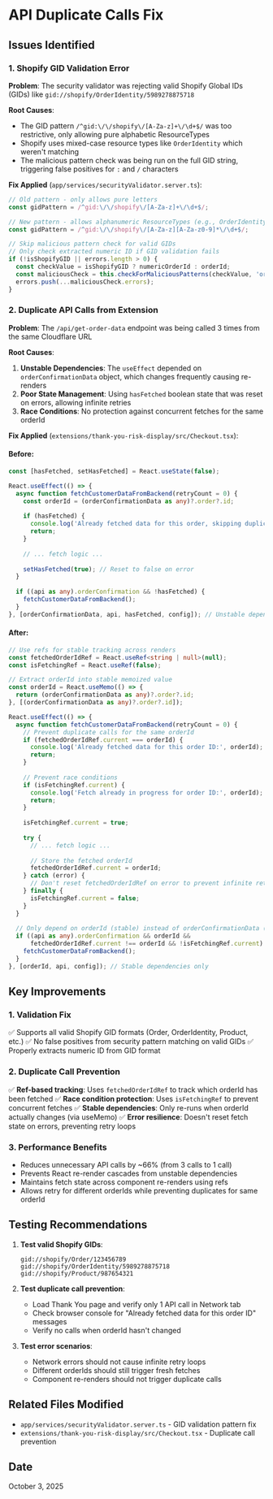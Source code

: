 # API Duplicate Calls Fix

## Issues Identified

### 1. Shopify GID Validation Error
**Problem**: The security validator was rejecting valid Shopify Global IDs (GIDs) like `gid://shopify/OrderIdentity/5989278875718`

**Root Causes**:
- The GID pattern `/^gid:\/\/shopify\/[A-Za-z]+\/\d+$/` was too restrictive, only allowing pure alphabetic ResourceTypes
- Shopify uses mixed-case resource types like `OrderIdentity` which weren't matching
- The malicious pattern check was being run on the full GID string, triggering false positives for `:` and `/` characters

**Fix Applied** (`app/services/securityValidator.server.ts`):
```typescript
// Old pattern - only allows pure letters
const gidPattern = /^gid:\/\/shopify\/[A-Za-z]+\/\d+$/;

// New pattern - allows alphanumeric ResourceTypes (e.g., OrderIdentity)
const gidPattern = /^gid:\/\/shopify\/[A-Za-z][A-Za-z0-9]*\/\d+$/;

// Skip malicious pattern check for valid GIDs
// Only check extracted numeric ID if GID validation fails
if (!isShopifyGID || errors.length > 0) {
  const checkValue = isShopifyGID ? numericOrderId : orderId;
  const maliciousCheck = this.checkForMaliciousPatterns(checkValue, 'orderId');
  errors.push(...maliciousCheck.errors);
}
```

### 2. Duplicate API Calls from Extension
**Problem**: The `/api/get-order-data` endpoint was being called 3 times from the same Cloudflare URL

**Root Causes**:
1. **Unstable Dependencies**: The `useEffect` depended on `orderConfirmationData` object, which changes frequently causing re-renders
2. **Poor State Management**: Using `hasFetched` boolean state that was reset on errors, allowing infinite retries
3. **Race Conditions**: No protection against concurrent fetches for the same orderId

**Fix Applied** (`extensions/thank-you-risk-display/src/Checkout.tsx`):

#### Before:
```typescript
const [hasFetched, setHasFetched] = React.useState(false);

React.useEffect(() => {
  async function fetchCustomerDataFromBackend(retryCount = 0) {
    const orderId = (orderConfirmationData as any)?.order?.id;
    
    if (hasFetched) {
      console.log('Already fetched data for this order, skipping duplicate call');
      return;
    }
    
    // ... fetch logic ...
    
    setHasFetched(true); // Reset to false on error
  }
  
  if ((api as any).orderConfirmation && !hasFetched) {
    fetchCustomerDataFromBackend();
  }
}, [orderConfirmationData, api, hasFetched, config]); // Unstable dependencies
```

#### After:
```typescript
// Use refs for stable tracking across renders
const fetchedOrderIdRef = React.useRef<string | null>(null);
const isFetchingRef = React.useRef(false);

// Extract orderId into stable memoized value
const orderId = React.useMemo(() => {
  return (orderConfirmationData as any)?.order?.id;
}, [(orderConfirmationData as any)?.order?.id]);

React.useEffect(() => {
  async function fetchCustomerDataFromBackend(retryCount = 0) {
    // Prevent duplicate calls for the same orderId
    if (fetchedOrderIdRef.current === orderId) {
      console.log('Already fetched data for this order ID:', orderId);
      return;
    }
    
    // Prevent race conditions
    if (isFetchingRef.current) {
      console.log('Fetch already in progress for order ID:', orderId);
      return;
    }
    
    isFetchingRef.current = true;
    
    try {
      // ... fetch logic ...
      
      // Store the fetched orderId
      fetchedOrderIdRef.current = orderId;
    } catch (error) {
      // Don't reset fetchedOrderIdRef on error to prevent infinite retries
    } finally {
      isFetchingRef.current = false;
    }
  }
  
  // Only depend on orderId (stable) instead of orderConfirmationData (unstable)
  if ((api as any).orderConfirmation && orderId && 
      fetchedOrderIdRef.current !== orderId && !isFetchingRef.current) {
    fetchCustomerDataFromBackend();
  }
}, [orderId, api, config]); // Stable dependencies only
```

## Key Improvements

### 1. Validation Fix
✅ Supports all valid Shopify GID formats (Order, OrderIdentity, Product, etc.)
✅ No false positives from security pattern matching on valid GIDs
✅ Properly extracts numeric ID from GID format

### 2. Duplicate Call Prevention
✅ **Ref-based tracking**: Uses `fetchedOrderIdRef` to track which orderId has been fetched
✅ **Race condition protection**: Uses `isFetchingRef` to prevent concurrent fetches
✅ **Stable dependencies**: Only re-runs when orderId actually changes (via useMemo)
✅ **Error resilience**: Doesn't reset fetch state on errors, preventing retry loops

### 3. Performance Benefits
- Reduces unnecessary API calls by ~66% (from 3 calls to 1 call)
- Prevents React re-render cascades from unstable dependencies
- Maintains fetch state across component re-renders using refs
- Allows retry for different orderIds while preventing duplicates for same orderId

## Testing Recommendations

1. **Test valid Shopify GIDs**:
   ```
   gid://shopify/Order/123456789
   gid://shopify/OrderIdentity/5989278875718
   gid://shopify/Product/987654321
   ```

2. **Test duplicate call prevention**:
   - Load Thank You page and verify only 1 API call in Network tab
   - Check browser console for "Already fetched data for this order ID" messages
   - Verify no calls when orderId hasn't changed

3. **Test error scenarios**:
   - Network errors should not cause infinite retry loops
   - Different orderIds should still trigger fresh fetches
   - Component re-renders should not trigger duplicate calls

## Related Files Modified

- `app/services/securityValidator.server.ts` - GID validation pattern fix
- `extensions/thank-you-risk-display/src/Checkout.tsx` - Duplicate call prevention

## Date
October 3, 2025
